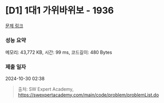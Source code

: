 # [D1] 1대1 가위바위보 - 1936 

[문제 링크](https://swexpertacademy.com/main/code/problem/problemDetail.do?contestProbId=AV5PjKXKALcDFAUq) 

### 성능 요약

메모리: 43,772 KB, 시간: 99 ms, 코드길이: 480 Bytes

### 제출 일자

2024-10-30 02:38



> 출처: SW Expert Academy, https://swexpertacademy.com/main/code/problem/problemList.do